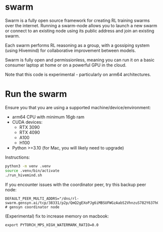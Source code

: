 # swarm

Swarm is a fully open source framework for creating RL training swarms over the internet. Running a swarm-node allows you to launch a new swarm or connect to an existing node using its public address and join an existing swarm. 

Each swarm performs RL reasoning as a group, with a gossiping system (using Hivemind) for collaborative improvement between models.

Swarm is fully open and permissionless, meaning you can run it on a basic consumer laptop at home or on a powerful GPU in the cloud.

Note that this code is experimental - particularly on arm64 architectures.

# Run the swarm

Ensure you that you are using a supported machine/device/environment:

- arm64 CPU with minimum 16gb ram
- CUDA devices:
    - RTX 3090
    - RTX 4090 
    - A100
    - H100
-  Python >=3.10 (for Mac, you will likely need to upgrade)

Instructions:
```sh
python3 -m venv .venv
source .venv/bin/activate
./run_hivemind.sh 
```

If you encounter issues with the coordinator peer, try this backup peer node:

```
DEFAULT_PEER_MULTI_ADDRS="/dns/rl-swarm.gensyn.ai/tcp/38331/p2p/QmQ2gEXoPJg6iMBSUFWGzAabS2VhnzuS782Y637hGjfsRJ" # gensyn coordinator node
```

(Experimental) fix to increase memory on macbook:

```
export PYTORCH_MPS_HIGH_WATERMARK_RATIO=0.0
```